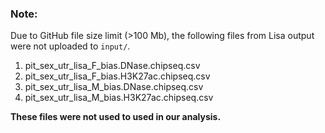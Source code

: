 ### Note:
Due to GitHub file size limit (>100 Mb), the following files from Lisa output were not uploaded to `input/`.
1. pit_sex_utr_lisa_F_bias.DNase.chipseq.csv
2. pit_sex_utr_lisa_F_bias.H3K27ac.chipseq.csv
3. pit_sex_utr_lisa_M_bias.DNase.chipseq.csv
4. pit_sex_utr_lisa_M_bias.H3K27ac.chipseq.csv

**These files were not used to used in our analysis.**
